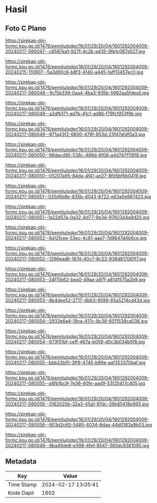 # Hasil

## Foto C Plano

https://sirekap-obj-formc.kpu.go.id/1476/pemilu/pdpr/16/01/29/20/04/1601292004009-20240217-080047--c6587ea1-927f-4c2b-a435-9fe1c067a527.jpg

https://sirekap-obj-formc.kpu.go.id/1476/pemilu/pdpr/16/01/29/20/04/1601292004009-20240215-110907--5a3d90c8-b8f3-4140-a445-faff13457ec0.jpg

https://sirekap-obj-formc.kpu.go.id/1476/pemilu/pdpr/16/01/29/20/04/1601292004009-20240217-080048--1b75b339-0aa4-4ba3-935b-5992aa5fdea5.jpg

https://sirekap-obj-formc.kpu.go.id/1476/pemilu/pdpr/16/01/29/20/04/1601292004009-20240217-080049--a2dfb171-ad7b-41c1-ad86-f79fcf953f9b.jpg

https://sirekap-obj-formc.kpu.go.id/1476/pemilu/pdpr/16/01/29/20/04/1601292004009-20240217-080049--871a43f2-6600-476f-853d-23f47afdf0a3.jpg

https://sirekap-obj-formc.kpu.go.id/1476/pemilu/pdpr/16/01/29/20/04/1601292004009-20240217-080050--98dacd95-538c-489d-8f08-a4d747f11918.jpg

https://sirekap-obj-formc.kpu.go.id/1476/pemilu/pdpr/16/01/29/20/04/1601292004009-20240217-080050--05207a95-84da-4f41-ae27-8fd5bf6b0419.jpg

https://sirekap-obj-formc.kpu.go.id/1476/pemilu/pdpr/16/01/29/20/04/1601292004009-20240217-080051--025d6b8e-635b-4043-8722-e63a0e887423.jpg

https://sirekap-obj-formc.kpu.go.id/1476/pemilu/pdpr/16/01/29/20/04/1601292004009-20240217-080051--1a22d57a-0a32-4d77-9e34-9760344a9d20.jpg

https://sirekap-obj-formc.kpu.go.id/1476/pemilu/pdpr/16/01/29/20/04/1601292004009-20240217-080052--9a12fcee-53ec-4c61-aae7-7d9847d4b6ce.jpg

https://sirekap-obj-formc.kpu.go.id/1476/pemilu/pdpr/16/01/29/20/04/1601292004009-20240217-080052--1296ead8-167d-40c7-8c22-938d817061f7.jpg

https://sirekap-obj-formc.kpu.go.id/1476/pemilu/pdpr/16/01/29/20/04/1601292004009-20240217-080053--24f15b62-bea0-49aa-a97f-a814f575a2b9.jpg

https://sirekap-obj-formc.kpu.go.id/1476/pemilu/pdpr/16/01/29/20/04/1601292004009-20240217-080053--8b4dee52-2717-4b63-9599-65a5214cd43d.jpg

https://sirekap-obj-formc.kpu.go.id/1476/pemilu/pdpr/16/01/29/20/04/1601292004009-20240217-080054--2933e6a4-19ca-417c-8c38-6011538ca038.jpg

https://sirekap-obj-formc.kpu.go.id/1476/pemilu/pdpr/16/01/29/20/04/1601292004009-20240217-080054--673f51bf-ceff-467a-b059-d0c3b034b5f8.jpg

https://sirekap-obj-formc.kpu.go.id/1476/pemilu/pdpr/16/01/29/20/04/1601292004009-20240217-080055--bbb22bf0-3ff6-4745-b89e-aaf353370baf.jpg

https://sirekap-obj-formc.kpu.go.id/1476/pemilu/pdpr/16/01/29/20/04/1601292004009-20240217-080055--a6fb1bc9-7e36-40fe-aad9-53f25417c405.jpg

https://sirekap-obj-formc.kpu.go.id/1476/pemilu/pdpr/16/01/29/20/04/1601292004009-20240217-080056--3162020b-32a3-45a1-97dc-39b85418e993.jpg

https://sirekap-obj-formc.kpu.go.id/1476/pemilu/pdpr/16/01/29/20/04/1601292004009-20240217-080056--903d2c60-5485-4034-8daa-44d0183a9b03.jpg

https://sirekap-obj-formc.kpu.go.id/1476/pemilu/pdpr/16/01/29/20/04/1601292004009-20240217-080048--8ba49de8-e398-4fef-8547-360dc8361095.jpg


## Metadata

| Key        | Value               |
| ---------- | ------------------- |
| Time Stamp | 2024-02-17 13:05:41 |
| Kode Dapil | 1602                |



